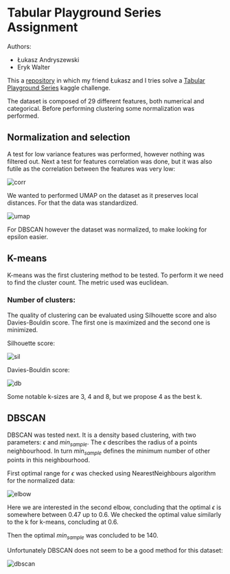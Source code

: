 # Tabular Playground Series Assignment

Authors:
- Łukasz Andryszewski
- Eryk Walter

This a [repository](https://github.com/ErykWalter/tabular-playground-series) in which my friend Łukasz and I tries solve a [Tabular Playground Series](https://www.kaggle.com/competitions/tabular-playground-series-jul-2022/overview) kaggle challenge.

The dataset is composed of 29 different features, both numerical and categorical.
Before performing clustering some normalization was performed.

## Normalization and selection

A test for low variance features was performed, however nothing was filtered out.
Next a test for features correlation was done, but it was also futile as the correlation between the features was very low:

![corr](correlation.png)

We wanted to performed UMAP on the dataset as it preserves local distances. For that the data was standardized.

![umap](umap.png)

For DBSCAN however the dataset was normalized, to make looking for epsilon easier.

## K-means

K-means was the first clustering method to be tested. To perform it we need to find the cluster count. The metric used was euclidean.

### Number of clusters:

The quality of clustering can be evaluated using Silhouette score and also Davies-Bouldin score. The first one is maximized and the second one is minimized.

Silhouette score:

![sil](silhouette.png)

Davies-Bouldin score:

![db](davies-bouldin.png)

Some notable k-sizes are 3, 4 and 8, but we propose 4 as the best k.

## DBSCAN

DBSCAN was tested next. It is a density based clustering, with two parameters: $\epsilon$ and $min_{sample}$. The $\epsilon$ describes the radius of a points neighbourhood. In turn $min_{sample}$ defines the minimum number of other points in this neighbourhood.

First optimal range for $\epsilon$ was checked using NearestNeighbours algorithm for the normalized data:

![elbow](elbow.png)

Here we are interested in the second elbow, concluding that the optimal $\epsilon$ is somewhere between 0.47 up to 0.6. We checked the optimal value similarly to the k for k-means, concluding at 0.6.

Then the optimal $min_{sample}$ was concluded to be 140.

Unfortunately DBSCAN does not seem to be a good method for this dataset:

![dbscan](dbscan.png)

